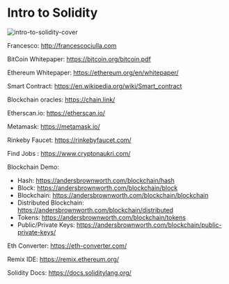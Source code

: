 # Intro to Solidity
![intro-to-solidity-cover](https://user-images.githubusercontent.com/18360871/170845753-ff2b339f-43c3-4190-8b9d-0a54c0bfc0b6.jpg)

Francesco: http://francescociulla.com

BitCoin Whitepaper: https://bitcoin.org/bitcoin.pdf

Ethereum Whitepaper: https://ethereum.org/en/whitepaper/

Smart Contract: https://en.wikipedia.org/wiki/Smart_contract

Blockchain oracles: https://chain.link/

Etherscan.io: https://etherscan.io/

Metamask: https://metamask.io/

Rinkeby Faucet: https://rinkebyfaucet.com/

Find Jobs : https://www.cryptonaukri.com/

Blockchain Demo:
- Hash: https://andersbrownworth.com/blockchain/hash
- Block: https://andersbrownworth.com/blockchain/block
- Blockchain: https://andersbrownworth.com/blockchain/blockchain
- Distributed Blockchain: https://andersbrownworth.com/blockchain/distributed
- Tokens: https://andersbrownworth.com/blockchain/tokens
- Public/Private Keys: https://andersbrownworth.com/blockchain/public-private-keys/

Eth Converter: https://eth-converter.com/

Remix IDE: https://remix.ethereum.org/

Solidity Docs: https://docs.soliditylang.org/

